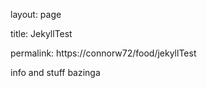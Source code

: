 layout: page

title: JekyllTest

permalink: https://connorw72/food/jekyllTest

info and stuff bazinga
